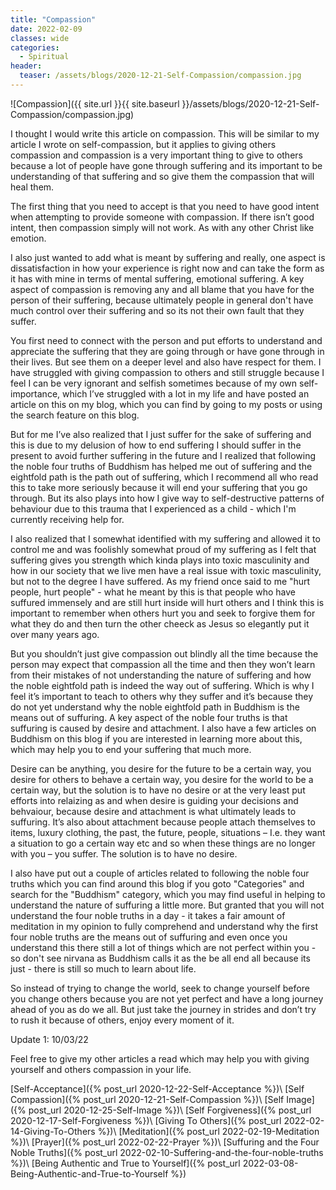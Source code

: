 ```yaml
---
title: "Compassion"
date: 2022-02-09
classes: wide
categories:
  - Spiritual 
header:
  teaser: /assets/blogs/2020-12-21-Self-Compassion/compassion.jpg
---
```


![Compassion]({{ site.url }}{{ site.baseurl }}/assets/blogs/2020-12-21-Self-Compassion/compassion.jpg)

I thought I would write this article on compassion. This will be similar to my article I wrote on self-compassion, but it applies to giving others compassion and compassion is a very important thing to give to others because a lot of people have gone through suffering and its important to be understanding of that suffering and so give them the compassion that will heal them.

The first thing that you need to accept is that you need to have good intent when attempting to provide someone with compassion. If there isn’t good intent, then compassion simply will not work. As with any other Christ like emotion.

I also just wanted to add what is meant by suffering and really, one aspect is dissatisfaction in how your experience is right now and can take the form as it has with mine in terms of mental suffering, emotional suffering. A key aspect of compassion is removing any and all blame that you have for the person of their suffering, because ultimately people in general don't have much control over their suffering and so its not their own fault that they suffer.

You first need to connect with the person and put efforts to understand and appreciate the suffering that they are going through or have gone through in their lives. But see them on a deeper level and also have respect for them. I have struggled with giving compassion to others and still struggle because I feel I can be very ignorant and selfish sometimes because of my own self-importance, which I’ve struggled with a lot in my life and have posted an article on this on my blog, which you can find by going to my posts or using the search feature on this blog.

But for me I’ve also realized that I just suffer for the sake of suffering and this is due to my delusion of how to end suffering I should suffer in the present to avoid further suffering in the future and I realized that following the noble four truths of Buddhism has helped me out of suffering and the eightfold path is the path out of suffering, which I recommend all who read this to take more seriously because it will end your suffering that you go through. But its also plays into how I give way to self-destructive patterns of behaviour due to this trauma that I experienced as a child - which I'm currently receiving help for.

I also realized that I somewhat identified with my suffering and allowed it to control me and was foolishly somewhat proud of my suffering as I felt that suffering gives you strength which kinda plays into toxic masculinity and how in our society that we live men have a real issue with toxic masculinity, but not to the degree I have suffered. As my friend once said to me "hurt people, hurt people" - what he meant by this is that people who have suffured immensely and are still hurt inside will hurt others and I think this is important to remember when others hurt you and seek to forgive them for what they do and then turn the other cheeck as Jesus so elegantly put it over many years ago.

But you shouldn’t just give compassion out blindly all the time because the person may expect that compassion all the time and then they won’t learn from their mistakes of not understanding the nature of suffering and how the noble eightfold path is indeed the way out of suffering. Which is why I feel it’s important to teach to others why they suffer and it’s because they do not yet understand why the noble eightfold path in Buddhism is the means out of suffuring. A key aspect of the noble four truths is that suffuring is caused by desire and attachment. I also have a few articles on Buddhism on this blog if you are interested in learning more about this, which may help you to end your suffering that much more.

Desire can be anything, you desire for the future to be a certain way, you desire for others to behave a certain way, you desire for the world to be a certain way, but the solution is to have no desire or at the very least put efforts into relaizing as and when desire is guiding your decisions and behvaiour, because desire and attachment is what ultimately leads to suffuring. It’s also about attachment because people attach themselves to items, luxury clothing, the past, the future, people, situations – I.e. they want a situation to go a certain way etc and so when these things are no longer with you – you suffer. The solution is to have no desire.

I also have put out a couple of articles related to following the noble four truths which you can find around this blog if you goto "Categories" and search for the "Buddhism" category, which you may find useful in helping to understand the nature of suffuring a little more. But granted that you will not understand the four noble truths in a day - it takes a fair amount of meditation in my opinion to fully comprehend and understand why the first four noble truths are the means out of suffuring and even once you understand this there still a lot of things which are not perfect within you - so don't see nirvana as Buddhism calls it as the be all end all because its just - there is still so much to learn about life.

So instead of trying to change the world, seek to change yourself before you change others because you are not yet perfect and have a long journey ahead of you as do we all. But just take the journey in strides and don’t try to rush it because of others, enjoy every moment of it.

Update 1: 10/03/22 

Feel free to give my other articles a read which may help you with giving yourself and others compassion in your life.

[Self-Acceptance]({% post_url 2020-12-22-Self-Acceptance %})\\
[Self Compassion]({% post_url 2020-12-21-Self-Compassion %})\\
[Self Image]({% post_url 2020-12-25-Self-Image %})\\
[Self Forgiveness]({% post_url 2020-12-17-Self-Forgiveness %})\\
[Giving To Others]({% post_url 2022-02-14-Giving-To-Others %})\\
[Meditation]({% post_url 2022-02-19-Meditation %})\\
[Prayer]({% post_url 2022-02-22-Prayer %})\\
[Suffuring and the Four Noble Truths]({% post_url 2022-02-10-Suffering-and-the-four-noble-truths %})\\
[Being Authentic and True to Yourself]({% post_url 2022-03-08-Being-Authentic-and-True-to-Yourself %})
